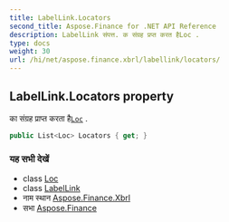 ```yaml
---
title: LabelLink.Locators
second_title: Aspose.Finance for .NET API Reference
description: LabelLink संपत्त. क संग्रह प्रप्त करत हैLoc .
type: docs
weight: 30
url: /hi/net/aspose.finance.xbrl/labellink/locators/
---
```

## LabelLink.Locators property

का संग्रह प्राप्त करता है[`Loc`](../../loc/) .

```csharp
public List<Loc> Locators { get; }
```

### यह सभी देखें

* class [Loc](../../loc/)
* class [LabelLink](../)
* नाम स्थान [Aspose.Finance.Xbrl](../../labellink/)
* सभा [Aspose.Finance](../../../)



